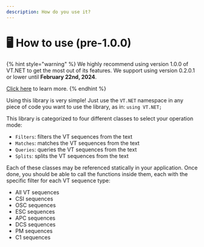 ```yaml
---
description: How do you use it?
---
```


# 🖥 How to use (pre-1.0.0)

{% hint style="warning" %}
We highly recommend using version 1.0.0 of VT.NET to get the most out of its features. We support using version 0.2.0.1 or lower until **February 22nd, 2024**.

[Click here](how-to-use.md) to learn more.
{% endhint %}

Using this library is very simple! Just use the `VT.NET` namespace in any piece of code you want to use the library, as in: `using VT.NET;`

This library is categorized to four different classes to select your operation mode:

* `Filters`: filters the VT sequences from the text
* `Matches`: matches the VT sequences from the text
* `Queries`: queries the VT sequences from the text
* `Splits`: splits the VT sequences from the text

Each of these classes may be referenced statically in your application. Once done, you should be able to call the functions inside them, each with the specific filter for each VT sequence type:

* All VT sequences
* CSI sequences
* OSC sequences
* ESC sequences
* APC sequences
* DCS sequences
* PM sequences
* C1 sequences
